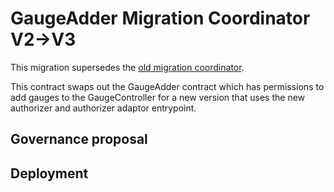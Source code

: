 # GaugeAdder Migration Coordinator V2->V3

This migration supersedes the [old migration coordinator](../deprecated/20220628-gauge-adder-migration/).

This contract swaps out the GaugeAdder contract which has permissions to add gauges to the GaugeController for a new version that uses the new authorizer and authorizer adaptor entrypoint.

## Governance proposal

## Deployment
